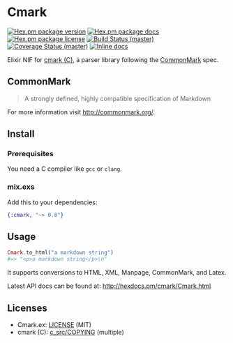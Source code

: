 # Cmark

[![Hex.pm package version](https://img.shields.io/hexpm/v/cmark.svg?style=flat-square)](https://hex.pm/packages/cmark)
[![Hex.pm package docs](https://img.shields.io/badge/hex-docs-orange.svg?style=flat-square)](http://hexdocs.pm/cmark/)
[![Hex.pm package license](https://img.shields.io/hexpm/l/cmark.svg?style=flat-square)](https://github.com/asaaki/cmark.ex/blob/master/LICENSE)
[![Build Status (master)](https://img.shields.io/travis/asaaki/cmark.ex/master.svg?style=flat-square)](https://travis-ci.org/asaaki/cmark.ex)
[![Coverage Status (master)](https://img.shields.io/coveralls/asaaki/cmark.ex/master.svg?style=flat-square)](https://coveralls.io/r/asaaki/cmark.ex)
[![Inline docs](http://inch-ci.org/github/asaaki/cmark.ex.svg?branch=master&style=flat-square)](http://inch-ci.org/github/asaaki/cmark.ex)

Elixir NIF for [cmark (C)](https://github.com/jgm/cmark), a parser library following the [CommonMark](http://commonmark.org/) spec.

## CommonMark

> A strongly defined, highly compatible specification of Markdown

For more information visit <http://commonmark.org/>.

## Install

### Prerequisites

You need a C compiler like `gcc` or `clang`.

### mix.exs

Add this to your dependencies:

```elixir
{:cmark, "~> 0.8"}
```

## Usage

```elixir
Cmark.to_html("a markdown string")
#=> "<p>a markdown string</p>\n"
```

It supports conversions to HTML, XML, Manpage, CommonMark, and Latex.

Latest API docs can be found at: <http://hexdocs.pm/cmark/Cmark.html>

## Licenses

-   Cmark.ex: [LICENSE](./LICENSE) (MIT)
-   cmark (C): [c_src/COPYING](./c_src/COPYING) (multiple)
